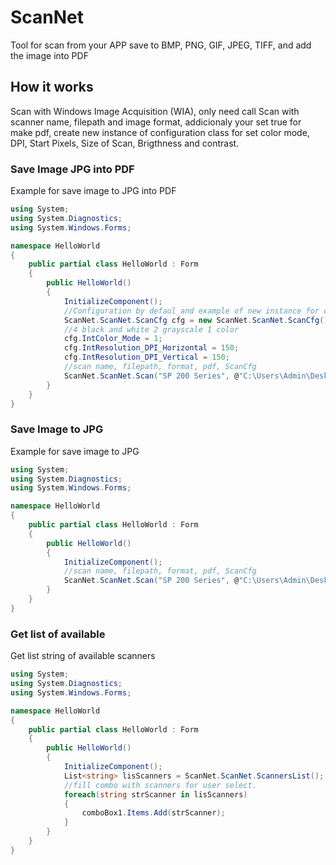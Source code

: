 # ScanNet
Tool for scan from your APP save to BMP, PNG, GIF, JPEG, TIFF, and add the image into PDF

## How it works

Scan with Windows Image Acquisition (WIA), only need call Scan with scanner name, filepath and image format, addicionaly your set true for make pdf, create new instance of configuration class for set color mode, DPI, Start Pixels, Size of Scan, Brigthness and contrast.

### Save Image JPG into PDF
Example for save image to JPG into PDF

````csharp
using System;
using System.Diagnostics;
using System.Windows.Forms;

namespace HelloWorld
{
    public partial class HelloWorld : Form
    {
        public HelloWorld()
        {		
            InitializeComponent();
            //Configuration by defaul and example of new instance for configuration class
            ScanNet.ScanNet.ScanCfg cfg = new ScanNet.ScanNet.ScanCfg();
            //4 black and white 2 grayscale 1 color
            cfg.IntColor_Mode = 1;
            cfg.IntResolution_DPI_Horizontal = 150;
            cfg.IntResolution_DPI_Vertical = 150;
            //scan name, filepath, format, pdf, ScanCfg
            ScanNet.ScanNet.Scan("SP 200 Series", @"C:\Users\Admin\Desktop\scan.pdf", "jpg", false, cfg);
        }
    }
}
````

### Save Image to JPG
Example for save image to JPG

````csharp
using System;
using System.Diagnostics;
using System.Windows.Forms;

namespace HelloWorld
{
    public partial class HelloWorld : Form
    {
        public HelloWorld()
        {		
            InitializeComponent();
            //scan name, filepath, format, pdf, ScanCfg
            ScanNet.ScanNet.Scan("SP 200 Series", @"C:\Users\Admin\Desktop\scan.jpg", "jpg");
        }
    }
}
````

### Get list of available 
Get list string of available scanners

````csharp
using System;
using System.Diagnostics;
using System.Windows.Forms;

namespace HelloWorld
{
    public partial class HelloWorld : Form
    {
        public HelloWorld()
        {		
            InitializeComponent();
            List<string> lisScanners = ScanNet.ScanNet.ScannersList();
            //fill combo with scanners for user select.
            foreach(string strScanner in lisScanners)
            {
                comboBox1.Items.Add(strScanner);
            }
        }
    }
}
